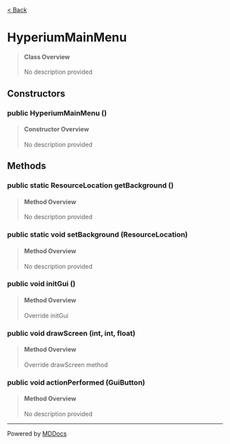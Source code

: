 [< Back](README.md)
# HyperiumMainMenu #
>#### Class Overview ####
>No description provided
## Constructors ##
### public HyperiumMainMenu () ###
>#### Constructor Overview ####
>No description provided
>
## Methods ##
### public static ResourceLocation getBackground () ###
>#### Method Overview ####
>No description provided
>
### public static void setBackground (ResourceLocation) ###
>#### Method Overview ####
>No description provided
>
### public void initGui () ###
>#### Method Overview ####
>Override initGui
>
### public void drawScreen (int, int, float) ###
>#### Method Overview ####
>Override drawScreen method
>
### public void actionPerformed (GuiButton) ###
>#### Method Overview ####
>No description provided
>

---
Powered by [MDDocs](https://github.com/VRCube/MDDocs)